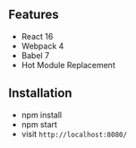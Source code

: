 ## Features

* React 16
* Webpack 4
* Babel 7
* Hot Module Replacement

## Installation

* npm install
* npm start
* visit `http://localhost:8080/`
